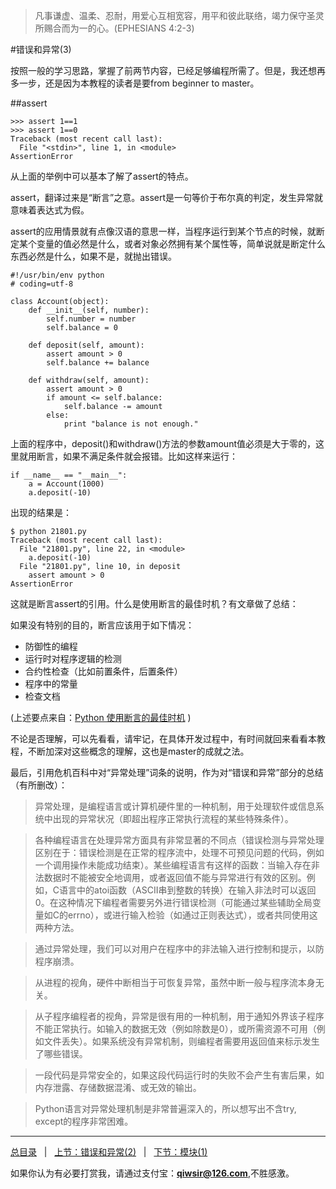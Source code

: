 >凡事谦虚、温柔、忍耐，用爱心互相宽容，用平和彼此联络，竭力保守圣灵所赐合而为一的心。(EPHESIANS 4:2-3)

#错误和异常(3)

按照一般的学习思路，掌握了前两节内容，已经足够编程所需了。但是，我还想再多一步，还是因为本教程的读者是要from beginner to master。

##assert

    >>> assert 1==1
    >>> assert 1==0
    Traceback (most recent call last):
      File "<stdin>", line 1, in <module>
    AssertionError

从上面的举例中可以基本了解了assert的特点。

assert，翻译过来是“断言”之意。assert是一句等价于布尔真的判定，发生异常就意味着表达式为假。

assert的应用情景就有点像汉语的意思一样，当程序运行到某个节点的时候，就断定某个变量的值必然是什么，或者对象必然拥有某个属性等，简单说就是断定什么东西必然是什么，如果不是，就抛出错误。

    #!/usr/bin/env python
    # coding=utf-8

    class Account(object):
        def __init__(self, number):
            self.number = number
            self.balance = 0

        def deposit(self, amount):
            assert amount > 0
            self.balance += balance

        def withdraw(self, amount):
            assert amount > 0
            if amount <= self.balance:
                self.balance -= amount
            else:
                print "balance is not enough."

上面的程序中，deposit()和withdraw()方法的参数amount值必须是大于零的，这里就用断言，如果不满足条件就会报错。比如这样来运行：

    if __name__ == "__main__":
        a = Account(1000)
        a.deposit(-10)

出现的结果是：

    $ python 21801.py
    Traceback (most recent call last):
      File "21801.py", line 22, in <module>
        a.deposit(-10)
      File "21801.py", line 10, in deposit
        assert amount > 0
    AssertionError

这就是断言assert的引用。什么是使用断言的最佳时机？有文章做了总结：

如果没有特别的目的，断言应该用于如下情况：

- 防御性的编程
- 运行时对程序逻辑的检测
- 合约性检查（比如前置条件，后置条件）
- 程序中的常量
- 检查文档

(上述要点来自：[Python 使用断言的最佳时机](http://www.oschina.net/translate/when-to-use-assert) )

不论是否理解，可以先看看，请牢记，在具体开发过程中，有时间就回来看看本教程，不断加深对这些概念的理解，这也是master的成就之法。

最后，引用危机百科中对“异常处理”词条的说明，作为对“错误和异常”部分的总结（有所删改）：

>异常处理，是编程语言或计算机硬件里的一种机制，用于处理软件或信息系统中出现的异常状况（即超出程序正常执行流程的某些特殊条件）。

>各种编程语言在处理异常方面具有非常显著的不同点（错误检测与异常处理区别在于：错误检测是在正常的程序流中，处理不可预见问题的代码，例如一个调用操作未能成功结束）。某些编程语言有这样的函数：当输入存在非法数据时不能被安全地调用，或者返回值不能与异常进行有效的区别。例如，C语言中的atoi函数（ASCII串到整数的转换）在输入非法时可以返回0。在这种情况下编程者需要另外进行错误检测（可能通过某些辅助全局变量如C的errno），或进行输入检验（如通过正则表达式），或者共同使用这两种方法。

>通过异常处理，我们可以对用户在程序中的非法输入进行控制和提示，以防程序崩溃。

>从进程的视角，硬件中断相当于可恢复异常，虽然中断一般与程序流本身无关。

>从子程序编程者的视角，异常是很有用的一种机制，用于通知外界该子程序不能正常执行。如输入的数据无效（例如除数是0），或所需资源不可用（例如文件丢失）。如果系统没有异常机制，则编程者需要用返回值来标示发生了哪些错误。

>一段代码是异常安全的，如果这段代码运行时的失败不会产生有害后果，如内存泄露、存储数据混淆、或无效的输出。

>Python语言对异常处理机制是非常普遍深入的，所以想写出不含try, except的程序非常困难。

------

[总目录](./index.md)&nbsp;&nbsp;&nbsp;|&nbsp;&nbsp;&nbsp;[上节：错误和异常(2)](./217.md)&nbsp;&nbsp;&nbsp;|&nbsp;&nbsp;&nbsp;[下节：模块(1)](./219.md)

如果你认为有必要打赏我，请通过支付宝：**qiwsir@126.com**,不胜感激。